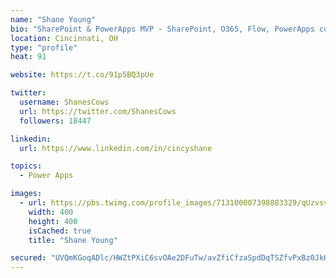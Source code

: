 ```yaml
---
name: "Shane Young"
bio: "SharePoint & PowerApps MVP - SharePoint, O365, Flow, PowerApps consulting? @PowerApps911 | Pure Snark? You found it."
location: Cincinnati, OH
type: "profile"
heat: 91

website: https://t.co/91p5BQ3pUe

twitter:
  username: ShanesCows
  url: https://twitter.com/ShanesCows
  followers: 18447

linkedin:
  url: https://www.linkedin.com/in/cincyshane

topics:
  - Power Apps

images:
  - url: https://pbs.twimg.com/profile_images/713100007398883329/qUzvsvQ3_400x400.jpg
    width: 400
    height: 400
    isCached: true
    title: "Shane Young"

secured: "UVQmKGoqADlc/HWZtPXiC6svOAe2DFuTw/avZfiCfzaSpdDqTSZfvPxBz0JkHB15a/Y2maocn/8BKl69kUrO5fID3RXb/ux6L+DzbWObm6mqpZ4b836bf5Yv+8fYnqAaQ7/FfohRK7dke+LwKR1nJ/qGO3JkzaPO0grNL9Db/feQP6Rl1h8k2wt+8x4AReMyZfGJ1XURlW+3kSunGOMpMgejx3Qg3I7L1CR0jOUEJ3QuhT1BDZZEHJmJkLVeSjFhPu5XwEJE+UQesVupcqAqTBYU+hcewuMwAfpMksNHqeJkV6hlSNe09hzlR4bpoxvRDKYGBVKyhSvZAxZ/G7OODutgu77+YOwRFazpZiBOGFFFt9LvG/f1eBPAESGG8LeCjvMhh78ZLT2Z1VWDhvD/mAxiqSViS6LfsvsPc6Xn9qY=;tch6vXjMbZ4CD17OlOybbw=="
---
```


